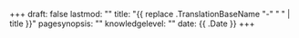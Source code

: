 +++
draft: false
lastmod: ""
title: "{{ replace .TranslationBaseName "-" " " | title }}"
pagesynopsis: ""
knowledgelevel: ""
date: {{ .Date }}
+++
